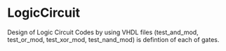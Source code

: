 # LogicCircuit
Design of Logic Circuit
Codes by using VHDL
files (test_and_mod, test_or_mod, test_xor_mod, test_nand_mod) is defintion of each of gates.
